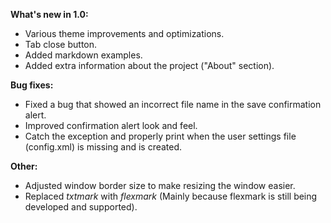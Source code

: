 **What's new in 1.0:**

* Various theme improvements and optimizations.
* Tab close button.
* Added markdown examples.
* Added extra information about the project ("About" section).

**Bug fixes:**

* Fixed a bug that showed an incorrect file name in the save confirmation alert.
* Improved confirmation alert look and feel.
* Catch the exception and properly print when the user settings file (config.xml) is missing and is created.

**Other:**

* Adjusted window border size to make resizing the window easier.
* Replaced *txtmark* with *flexmark* (Mainly because flexmark is still being developed and supported).